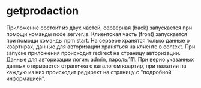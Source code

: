 # getprodaction
Приложение состоит из двух частей, серверная (back) запускается при помощи команды node server.js. Клиентская часть (front) запускается при помощи команды npm start.
На сервере хранятся только данные о квартирах, данные для авторизации храняться на клиенте в context. При запуске приложения происходит redirect на страницу авторизации. 
Данные для авторизации логин: admin, пароль:111. При верно указанных данных открывается страничка с каталогом квартир, при нажатии на каждую из них происходит редирект на страницу 
с "подробной информацией".
